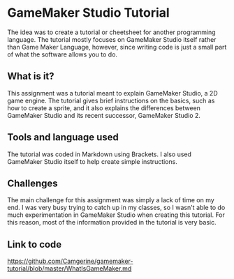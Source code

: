 # GameMaker Studio Tutorial

The idea was to create a tutorial or cheetsheet for another programming language. The tutorial mostly focuses on GameMaker Studio itself rather than Game Maker Language, however, since writing code is just a small part of what the software allows you to do.

## What is it?

This assignment was a tutorial meant to explain GameMaker Studio, a 2D game engine. The tutorial gives brief instructions on the basics, such as how to create a sprite, and it also explains the differences between GameMaker Studio and its recent successor, GameMaker Studio 2.

## Tools and language used

The tutorial was coded in Markdown using Brackets. I also used GameMaker Studio itself to help create simple instructions.

## Challenges

The main challenge for this assignment was simply a lack of time on my end. I was very busy trying to catch up in my classes, so I wasn't able to do much experimentation in GameMaker Studio when creating this tutorial. For this reason, most of the information provided in the tutorial is very basic.

## Link to code

https://github.com/Camgerine/gamemaker-tutorial/blob/master/WhatIsGameMaker.md